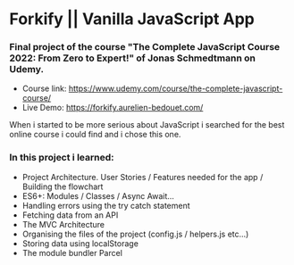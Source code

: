 # Forkify || Vanilla JavaScript App

### Final project of the course "The Complete JavaScript Course 2022: From Zero to Expert!" of Jonas Schmedtmann on Udemy.
- Course link: https://www.udemy.com/course/the-complete-javascript-course/
- Live Demo: https://forkify.aurelien-bedouet.com/

When i started to be more serious about JavaScript i searched for the best online course i could find and i chose this one.

### In this project i learned:
- Project Architecture. User Stories / Features needed for the app / Building the flowchart
- ES6+: Modules / Classes / Async Await...
- Handling errors using the try catch statement
- Fetching data from an API
- The MVC Architecture
- Organising the files of the project (config.js / helpers.js etc...)
- Storing data using localStorage
- The module bundler Parcel
